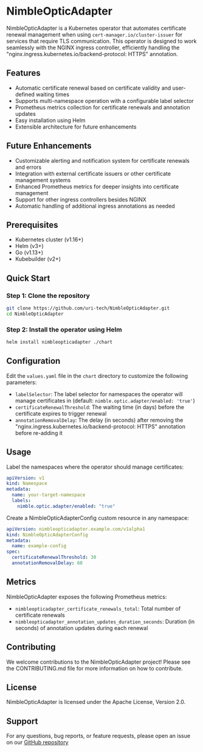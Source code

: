 # NimbleOpticAdapter

<!-- <p align="center">
  <img src="https://example.com/icon.png" alt="NimbleOpticAdapter Icon" width="80" height="80">
</p> -->

NimbleOpticAdapter is a Kubernetes operator that automates certificate renewal management when using `cert-manager.io/cluster-issuer` for services that require TLS communication. This operator is designed to work seamlessly with the NGINX ingress controller, efficiently handling the "nginx.ingress.kubernetes.io/backend-protocol: HTTPS" annotation.

<!-- ![NimbleOpticAdapter Diagram](diagram.png) -->

## Features

- Automatic certificate renewal based on certificate validity and user-defined waiting times
- Supports multi-namespace operation with a configurable label selector
- Prometheus metrics collection for certificate renewals and annotation updates
- Easy installation using Helm
- Extensible architecture for future enhancements

## Future Enhancements

- Customizable alerting and notification system for certificate renewals and errors
- Integration with external certificate issuers or other certificate management systems
- Enhanced Prometheus metrics for deeper insights into certificate management
- Support for other ingress controllers besides NGINX
- Automatic handling of additional ingress annotations as needed

## Prerequisites

- Kubernetes cluster (v1.16+)
- Helm (v3+)
- Go (v1.13+)
- Kubebuilder (v2+)

## Quick Start

### Step 1: Clone the repository

```bash
git clone https://github.com/uri-tech/NimbleOpticAdapter.git
cd NimbleOpticAdapter
```

### Step 2: Install the operator using Helm

```bash
helm install nimbleopticadapter ./chart
```

## Configuration

Edit the `values.yaml` file in the `chart` directory to customize the following parameters:

- `labelSelector`: The label selector for namespaces the operator will manage certificates in (default: `nimble.optic.adapter/enabled: 'true'`)
- `certificateRenewalThreshold`: The waiting time (in days) before the certificate expires to trigger renewal
- `annotationRemovalDelay`: The delay (in seconds) after removing the "nginx.ingress.kubernetes.io/backend-protocol: HTTPS" annotation before re-adding it

## Usage

Label the namespaces where the operator should manage certificates:

```yaml
apiVersion: v1
kind: Namespace
metadata:
  name: your-target-namespace
  labels:
    nimble.optic.adapter/enabled: "true"
```

Create a NimbleOpticAdapterConfig custom resource in any namespace:

```yaml
apiVersion: nimbleopticadapter.example.com/v1alpha1
kind: NimbleOpticAdapterConfig
metadata:
  name: example-config
spec:
  certificateRenewalThreshold: 30
  annotationRemovalDelay: 60
```

## Metrics

NimbleOpticAdapter exposes the following Prometheus metrics:

- `nimbleopticadapter_certificate_renewals_total`: Total number of certificate renewals
- `nimbleopticadapter_annotation_updates_duration_seconds`: Duration (in seconds) of annotation updates during each renewal

## Contributing

We welcome contributions to the NimbleOpticAdapter project! Please see the CONTRIBUTING.md file for more information on how to contribute.

## License

NimbleOpticAdapter is licensed under the Apache License, Version 2.0.

## Support

For any questions, bug reports, or feature requests, please open an issue on our [GitHub repository](https://github.com/uri-tech/NimbleOpticAdapter/issues)

<!-- ## Attribution

### Images

Diagram: [Unsplash](https://unsplash.com/photos/U9s5m5L2Gn0) (License: CC0) -->

<!-- git pull --allow-unrelated-histories https://github.com/uri-tech/NimbleOpticAdapter main -->
